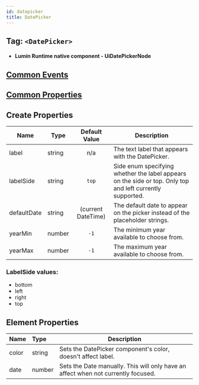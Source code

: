 ```yaml
---
id: datepicker
title: DatePicker
---
```


## Tag: `<DatePicker>`

- #### Lumin Runtime native component - UiDatePickerNode

## [Common Events](../types/Events.md)

## [Common Properties](../types/Properties.md)

## Create Properties

| Name        | Type   |   Default Value    | Description                                                                                               |
| ----------- | ------ | :----------------: | --------------------------------------------------------------------------------------------------------- |
| label       | string |        n/a         | The text label that appears with the DatePicker.                                                          |
| labelSide   | string |       `top`        | Side enum specifying whether the label appears on the side or top. Only top and left currently supported. |
| defaultDate | string | (current DateTime) | The default date to appear on the picker instead of the placeholder strings.                              |
| yearMin     | number |        `-1`        | The minimum year available to choose from.                                                                |
| yearMax     | number |        `-1`        | The maximum year available to choose from.                                                                |

### LabelSide values:

- bottom
- left
- right
- top

## Element Properties

| Name  | Type   | Description                                                                       |
| :---- | :----- | --------------------------------------------------------------------------------- |
| color | string | Sets the DatePicker component's color, doesn't affect label.                      |
| date  | number | Sets the Date manually. This will only have an affect when not currently focused. |
